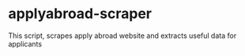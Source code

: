 # applyabroad-scraper
This script, scrapes apply abroad website and extracts useful data for applicants
